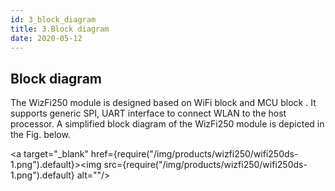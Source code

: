 ```yaml
---
id: 3_block_diagram
title: 3.Block diagram
date: 2020-05-12
---
```


## Block diagram

The WizFi250 module is designed based on WiFi block and MCU block . It
supports generic SPI, UART interface to connect WLAN to the host
processor. A simplified block diagram of the WizFi250 module is depicted
in the Fig. below.

<a target="_blank" href={require("/img/products/wizfi250/wifi250ds-1.png").default}><img src={require("/img/products/wizfi250/wifi250ds-1.png").default} alt=""/></a>
